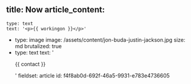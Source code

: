 title: Now
article_content:
  -
    type: text
    text: '<p>{{ workingon }}</p>'
  -
    type: image
    image: /assets/content/jon-buda-justin-jackson.jpg
    size: md
    brutalized: true
  -
    type: text
    text: '<p>{{ contact }}</p>'
fieldset: article
id: f4f8ab0d-692f-46a5-9931-e783e4736605
